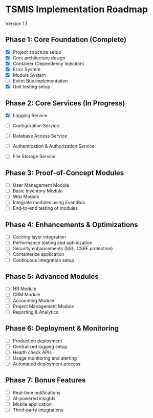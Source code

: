 # TSMIS Implementation Roadmap 
Version 1.1

## Phase 1: Core Foundation (Complete)
- [x] Project structure setup
- [x] Core architecture design
- [x] Container (Dependency Injection) 
- [x] Error System
- [x] Module System 
- [ ] Event Bus implementation
- [x] Unit testing setup

## Phase 2: Core Services (In Progress)
- [x] Logging Service

- [ ] Configuration Service  
- [ ] Database Access Service
- [ ] Authentication & Authorization Service
- [ ] File Storage Service

## Phase 3: Proof-of-Concept Modules
- [ ] User Management Module
- [ ] Basic Inventory Module 
- [ ] Wiki Module
- [ ] Integrate modules using EventBus
- [ ] End-to-end testing of modules

## Phase 4: Enhancements & Optimizations
- [ ] Caching layer integration
- [ ] Performance testing and optimization
- [ ] Security enhancements (SSL, CSRF protection) 
- [ ] Containerize application
- [ ] Continuous Integration setup

## Phase 5: Advanced Modules
- [ ] HR Module
- [ ] CRM Module
- [ ] Accounting Module
- [ ] Project Management Module
- [ ] Reporting & Analytics

## Phase 6: Deployment & Monitoring
- [ ] Production deployment 
- [ ] Centralized logging setup
- [ ] Health check APIs
- [ ] Usage monitoring and alerting
- [ ] Automated deployment process

## Phase 7: Bonus Features
- [ ] Real-time notifications
- [ ] AI-powered insights
- [ ] Mobile application
- [ ] Third-party integrations